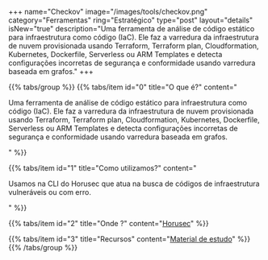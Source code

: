 +++
name="Checkov"
image="/images/tools/checkov.png"
category="Ferramentas"
ring="Estratégico"
type="post"
layout="details"
isNew="true"
description="Uma ferramenta de análise de código estático para infraestrutura como código (IaC). Ele faz a varredura da infraestrutura de nuvem provisionada usando Terraform, Terraform plan, Cloudformation, Kubernetes, Dockerfile, Serverless ou ARM Templates e detecta configurações incorretas de segurança e conformidade usando varredura baseada em grafos."
+++

{{% tabs/group %}}
  {{% tabs/item id="0" title="O que é?" content="<p>Uma ferramenta de análise de código estático para infraestrutura como código (IaC). Ele faz a varredura da infraestrutura de nuvem provisionada usando Terraform, Terraform plan, Cloudformation, Kubernetes, Dockerfile, Serverless ou ARM Templates e detecta configurações incorretas de segurança e conformidade usando varredura baseada em grafos.</p>" %}}
  
  {{% tabs/item id="1" title="Como utilizamos?" content="<p>Usamos na CLI do Horusec que atua na busca de códigos de infraestrutura vulneráveis ou com erro.</p>" %}}
  
  {{% tabs/item id="2" title="Onde ?" content="<a href='https://horusec.io/' target='_blank'>Horusec</a>" %}}

  {{% tabs/item id="3" title="Recursos" content="<a href='https://github.com/bridgecrewio/checkov#getting-started' target='_blank'>Material de estudo</a>" %}}
{{% /tabs/group %}}